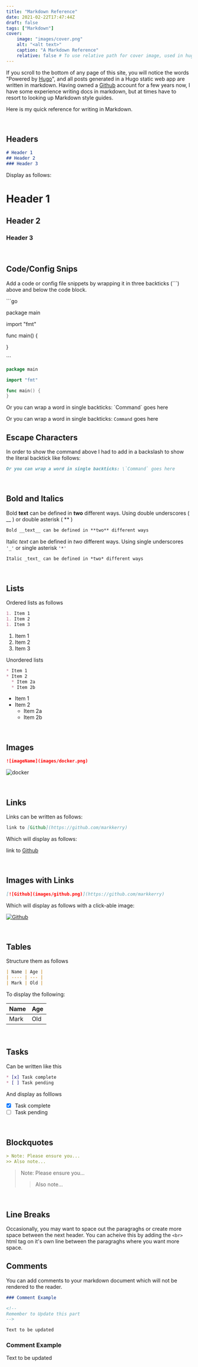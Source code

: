 ```yaml
---
title: "Markdown Reference"
date: 2021-02-22T17:47:44Z
draft: false
tags: ["Markdown"]
cover:
    image: "images/cover.png"
    alt: "<alt text>"
    caption: "A Markdown Reference"
    relative: false # To use relative path for cover image, used in hugo Page-bundles
---
```


If you scroll to the bottom of any page of this site, you will notice the words "Powered by [Hugo](https://gohugo.io)", and all posts generated in a Hugo static web app are written in markdown. Having owned a [Github](https://github.com/markkerry) account for a few years now, I have some experience writing docs in markdown, but at times have to resort to looking up Markdown style guides.

Here is my quick reference for writing in Markdown.

<br>

## Headers

```markdown
# Header 1
## Header 2
### Header 3
```

Display as follows:

# Header 1

## Header 2

### Header 3

<br>

## Code/Config Snips

Add a code or config file snippets by wrapping it in three backticks (```) above and below the code block.

\```go

package main

import "fmt"

func main() {
  
}

\```


```go
package main

import "fmt"

func main() {
}
```

Or you can wrap a word in single backticks: \`Command` goes here

Or you can wrap a word in single backticks: `Command` goes here

## Escape Characters

In order to show the command above I had to add in a backslash to show the literal backtick like follows:

```markdown
Or you can wrap a word in single backticks: \`Command` goes here
```

<br>

## Bold and Italics

Bold __text__ can be defined in **two** different ways. Using double underscores ( __ ) or double asterisk ( ** )

```markdown
Bold __text__ can be defined in **two** different ways
```

Italic _text_ can be defined in *two* different ways. Using single underscores `'_'` or single asterisk `'*'`

```markdown
Italic _text_ can be defined in *two* different ways
```

<br>

## Lists

Ordered lists as follows

```markdown
1. Item 1
1. Item 2
1. Item 3
```

1. Item 1
1. Item 2
1. Item 3


Unordered lists

```markdown
* Item 1
* Item 2
  * Item 2a
  * Item 2b
```

* Item 1
* Item 2
  * Item 2a
  * Item 2b

<br>

## Images

```markdown
![imageName](images/docker.png)
```

![docker](images/docker.png)

<br>

## Links

Links can be written as follows:

```markdown
link to [Github](https://github.com/markkerry)
```

Which will display as follows:

link to [Github](https://github.com/markkerry)

<br>

## Images with Links

```markdown
[![Github](images/github.png)](https://github.com/markkerry)
```

Which will display as follows with a click-able image:

[![Github](images/github.png)](https://github.com/markkerry)

<br>

## Tables

Structure them as follows

```markdown
| Name | Age |
| ---- | --- |
| Mark | Old |
```

To display the following:

| Name | Age |
| ---- | --- |
| Mark | Old |

<br>

## Tasks

Can be written like this

```markdown
* [x] Task complete
* [ ] Task pending
```

And display as folllows

* [x] Task complete
* [ ] Task pending

<br>

## Blockquotes

```markdown
> Note: Please ensure you...
>> Also note...
```

> Note: Please ensure you...
>> Also note...

<br>

## Line Breaks

Occasionally, you may want to space out the paragraghs or create more space between the next header. You can acheive this by adding the `<br>` html tag on it's own line between the paragraghs where you want more space.

## Comments

You can add comments to your markdown document which will not be rendered to the reader.

```markdown
### Comment Example

<!--
Remember to Update this part
-->

Text to be updated
```

### Comment Example

<!--
Remember to Update this part
-->

Text to be updated
